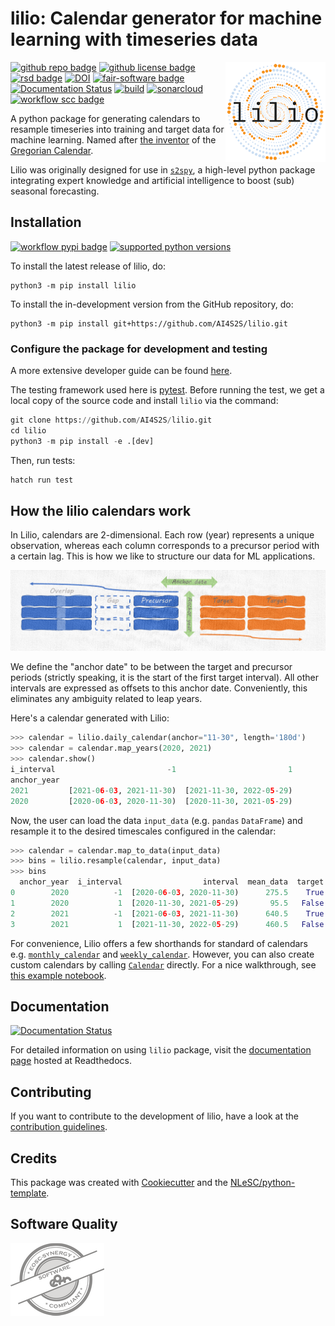 # lilio: Calendar generator for machine learning with timeseries data

<img align="right" width="160" alt="Logo" src="https://raw.githubusercontent.com/AI4S2S/lilio/main/docs/assets/images/lilio_logo.png">


[![github repo badge](https://img.shields.io/badge/github-repo-000.svg?logo=github&labelColor=gray&color=blue)](https://github.com/AI4S2S/lilio)
[![github license badge](https://img.shields.io/github/license/AI4S2S/lilio)](https://github.com/AI4S2S/lilio)
[![rsd badge](https://img.shields.io/badge/rsd-lilio-blue)](https://research-software-directory.org/software/lilio)
[![DOI](https://zenodo.org/badge/588084019.svg)](https://zenodo.org/badge/latestdoi/588084019)
[![fair-software badge](https://img.shields.io/badge/fair--software.eu-%E2%97%8F%20%20%E2%97%8F%20%20%E2%97%8F%20%20%E2%97%8F%20%E2%97%8F%20%20-green)](https://fair-software.eu)
[![Documentation Status](https://readthedocs.org/projects/ai4s2s/badge/?version=stable)](https://lilio.readthedocs.io/en/stable/?badge=stable)
[![build](https://github.com/AI4S2S/lilio/actions/workflows/build.yml/badge.svg)](https://github.com/AI4S2S/lilio/actions/workflows/build.yml)
[![sonarcloud](https://github.com/AI4S2S/lilio/actions/workflows/sonarcloud.yml/badge.svg)](https://github.com/AI4S2S/lilio/actions/workflows/sonarcloud.yml)
[![workflow scc badge](https://sonarcloud.io/api/project_badges/measure?project=AI4S2S_lilio&metric=coverage)](https://sonarcloud.io/dashboard?id=AI4S2S_lilio)

A python package for generating calendars to resample timeseries into training and target data for machine learning. Named after [the inventor](https://en.wikipedia.org/wiki/Aloysius_Lilius) of the [Gregorian Calendar](https://en.wikipedia.org/wiki/Gregorian_calendar).

Lilio was originally designed for use in [`s2spy`](https://github.com/AI4S2S/s2spy), a high-level python package integrating expert knowledge and artificial intelligence to boost (sub) seasonal forecasting.

## Installation
[![workflow pypi badge](https://img.shields.io/pypi/v/lilio.svg?colorB=blue)](https://pypi.python.org/project/lilio/)
[![supported python versions](https://img.shields.io/pypi/pyversions/lilio)](https://pypi.python.org/project/lilio/)

To install the latest release of lilio, do:
```console
python3 -m pip install lilio
```

To install the in-development version from the GitHub repository, do:

```console
python3 -m pip install git+https://github.com/AI4S2S/lilio.git
```

### Configure the package for development and testing
A more extensive developer guide can be found [here](./docs/README.dev.md).

The testing framework used here is [pytest](https://pytest.org). Before running the test, we get a local copy of the source code and install `lilio` via the command:

```py
git clone https://github.com/AI4S2S/lilio.git
cd lilio
python3 -m pip install -e .[dev]
```

Then, run tests:
```py
hatch run test
```

## How the lilio calendars work

In Lilio, calendars are 2-dimensional. Each row (year) represents a unique
observation, whereas each column corresponds to a precursor period with a
certain lag. This is how we like to structure our data for ML applications.

![Conceptual illustration of Lilio Calendar](https://raw.githubusercontent.com/AI4S2S/lilio/main/docs/assets/images/calendar_concept.png)

We define the "anchor date" to be between the target and precursor periods
(strictly speaking, it is the start of the first target interval). All other
intervals are expressed as offsets to this anchor date. Conveniently, this
eliminates any ambiguity related to leap years.

Here's a calendar generated with Lilio:

```py
>>> calendar = lilio.daily_calendar(anchor="11-30", length='180d')
>>> calendar = calendar.map_years(2020, 2021)
>>> calendar.show()
i_interval                         -1                         1
anchor_year
2021         [2021-06-03, 2021-11-30)  [2021-11-30, 2022-05-29)
2020         [2020-06-03, 2020-11-30)  [2020-11-30, 2021-05-29)
```

Now, the user can load the data `input_data` (e.g. `pandas` `DataFrame`) and resample it to the desired timescales configured in the calendar:

```py
>>> calendar = calendar.map_to_data(input_data)
>>> bins = lilio.resample(calendar, input_data)
>>> bins
  anchor_year  i_interval                  interval  mean_data  target
0        2020          -1  [2020-06-03, 2020-11-30)      275.5    True
1        2020           1  [2020-11-30, 2021-05-29)       95.5   False
2        2021          -1  [2021-06-03, 2021-11-30)      640.5    True
3        2021           1  [2021-11-30, 2022-05-29)      460.5   False
```

For convenience, Lilio offers a few shorthands for standard of calendars e.g.
[`monthly_calendar`](https://lilio.readthedocs.io/en/latest/autoapi/lilio/calendar_shorthands/index.html#lilio.calendar_shorthands.monthly_calendar)
and
[`weekly_calendar`](https://lilio.readthedocs.io/en/latest/autoapi/lilio/calendar_shorthands/index.html#lilio.calendar_shorthands.weekly_calendar).
However, you can also create custom calendars by calling
[`Calendar`](https://lilio.readthedocs.io/en/latest/autoapi/lilio/calendar/index.html#lilio.calendar.Calendar)
directly. For a nice walkthrough, see [this example
notebook](https://lilio.readthedocs.io/en/latest/notebooks/all_about_the_calendar.html).

<!---
## Tutorials
`lilio` supports operations that are common in a machine learning pipeline of sub-seasonal to seasonal forecasting research. Tutorials covering supported methods and functionalities are listed in [notebooks](https://github.com/AI4S2S/lilio/tree/main/notebooks). To check these notebooks, users need to install [`Jupyter lab`](https://jupyter.org/). More details about each method can be found in this [API reference documentation](https://ai4s2s.readthedocs.io/en/latest/autoapi/index.html).

-->
## Documentation
[![Documentation Status](https://readthedocs.org/projects/lilio/badge/?version=latest)](https://lilio.readthedocs.io/en/latest/?badge=latest)

For detailed information on using `lilio` package, visit the [documentation page](https://lilio.readthedocs.io/en/latest/) hosted at Readthedocs.

## Contributing

If you want to contribute to the development of lilio,
have a look at the [contribution guidelines](docs/CONTRIBUTING.md).

<!--
## How to cite us
[![RSD](https://img.shields.io/badge/rsd-s2spy-00a3e3.svg)](https://research-software-directory.org/software/s2spy)
<!-- [![DOI](https://zenodo.org/badge/DOI/<replace-with-created-DOI>.svg)](https://doi.org/<replace-with-created-DOI>)

TODO: add links to zenodo and rsd.
More information will follow soon.

-->

## Credits

This package was created with [Cookiecutter](https://github.com/audreyr/cookiecutter) and the [NLeSC/python-template](https://github.com/NLeSC/python-template).

## Software Quality

[![SQAaaS badge](https://github.com/EOSC-synergy/SQAaaS/raw/master/badges/badges_150x116/badge_software_silver.png)](https://api.eu.badgr.io/public/assertions/tVAmKytOTqWwOimvZkdoUg "SQAaaS silver badge achieved")
